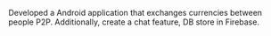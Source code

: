  Developed a Android application that exchanges currencies between people
P2P. Additionally, create a chat feature, DB store in Firebase.
